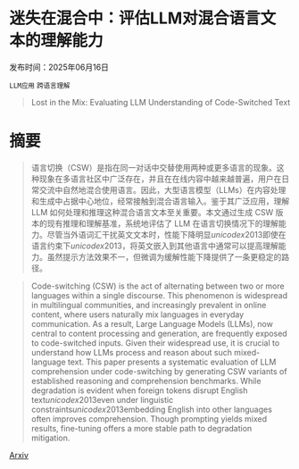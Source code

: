 # 迷失在混合中：评估LLM对混合语言文本的理解能力

发布时间：2025年06月16日

`LLM应用` `跨语言理解`

> Lost in the Mix: Evaluating LLM Understanding of Code-Switched Text

# 摘要

> 语言切换（CSW）是指在同一对话中交替使用两种或更多语言的现象。这种现象在多语言社区中广泛存在，并且在在线内容中越来越普遍，用户在日常交流中自然地混合使用语言。因此，大型语言模型（LLMs）在内容处理和生成中占据中心地位，经常接触到混合语言输入。鉴于其广泛应用，理解 LLM 如何处理和推理这种混合语言文本至关重要。本文通过生成 CSW 版本的现有推理和理解基准，系统地评估了 LLM 在语言切换情况下的理解能力。尽管当外语词汇干扰英文文本时，性能下降明显$unicode{x2013}$即使在语言约束下$unicode{x2013}$，将英文嵌入到其他语言中通常可以提高理解能力。虽然提示方法效果不一，但微调为缓解性能下降提供了一条更稳定的路径。

> Code-switching (CSW) is the act of alternating between two or more languages within a single discourse. This phenomenon is widespread in multilingual communities, and increasingly prevalent in online content, where users naturally mix languages in everyday communication. As a result, Large Language Models (LLMs), now central to content processing and generation, are frequently exposed to code-switched inputs. Given their widespread use, it is crucial to understand how LLMs process and reason about such mixed-language text. This paper presents a systematic evaluation of LLM comprehension under code-switching by generating CSW variants of established reasoning and comprehension benchmarks. While degradation is evident when foreign tokens disrupt English text$unicode{x2013}$even under linguistic constraints$unicode{x2013}$embedding English into other languages often improves comprehension. Though prompting yields mixed results, fine-tuning offers a more stable path to degradation mitigation.

[Arxiv](https://arxiv.org/abs/2506.14012)